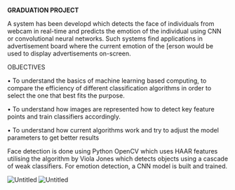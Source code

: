 **GRADUATION PROJECT**

A system has been developd which detects the face of individuals from webcam in real-time and predicts the emotion of the individual using
CNN or convolutional neural networks. Such systems find applications in advertisement board where the current emotion of the [erson would be used
to display advertisements on-screen.

OBJECTIVES

•	To understand the basics of machine learning based computing, to compare the efficiency of different classification algorithms in order 
to select the one that best fits the purpose.

•	To understand how images are represented how to detect key feature points and train classifiers accordingly.

•	To understand how current algorithms work and try to adjust the model parameters to get better results

Face detection is done using Python OpenCV which uses HAAR features utilising the algorithm by Viola Jones which detects objects using a 
cascade of weak classifiers. For emotion detection, a CNN model is built and trained. 

![Untitled](https://user-images.githubusercontent.com/41965125/64533149-91d42080-d330-11e9-8677-a84b7908f31e.png)
![Untitled](https://user-images.githubusercontent.com/41965125/64533284-c2b45580-d330-11e9-9694-42ba8f21624a.png)
